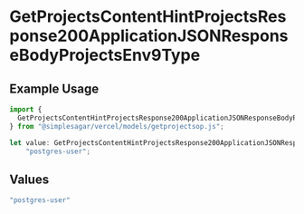 # GetProjectsContentHintProjectsResponse200ApplicationJSONResponseBodyProjectsEnv9Type

## Example Usage

```typescript
import {
  GetProjectsContentHintProjectsResponse200ApplicationJSONResponseBodyProjectsEnv9Type,
} from "@simplesagar/vercel/models/getprojectsop.js";

let value: GetProjectsContentHintProjectsResponse200ApplicationJSONResponseBodyProjectsEnv9Type =
    "postgres-user";
```

## Values

```typescript
"postgres-user"
```
